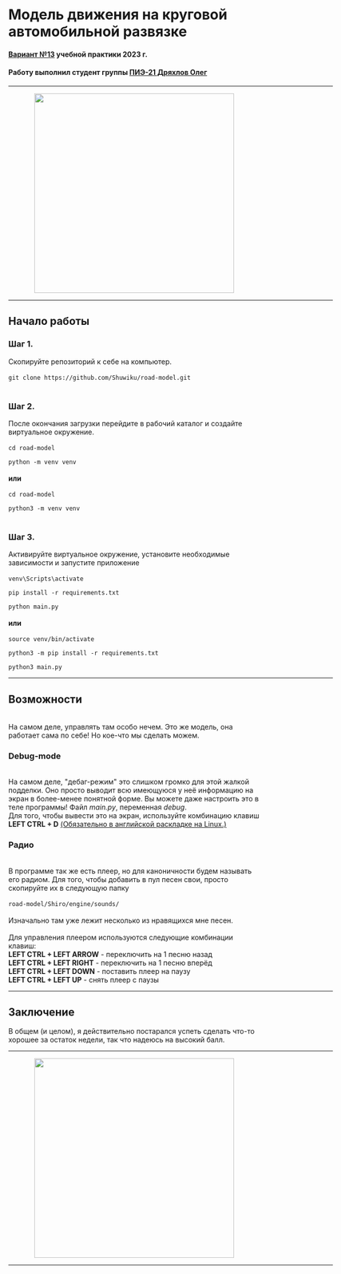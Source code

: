 <h1 text-align="center">Модель движения на круговой автомобильной развязке </h1>
<h4><u>Вариант №13</u> учебной практики 2023 г.</h4>
<h4>Работу выполнил студент группы <u>ПИЭ-21 Дряхлов Олег</u></h4>

<div id="header" align="center">
  <hr align="center" width="650" size="3"/>
</div>

<div id="header" align="center">
  <img src="https://pa1.aminoapps.com/7227/7c4263a0187cbbb2c105b64973655dc6e668a39br1-500-281_hq.gif" width="400"/>
</div>

<div id="header" align="center">
  <hr align="center" width="650" size="3"/>
</div>

<h2>Начало работы</h2>

<h3>Шаг 1.</h3> Скопируйте репозиторий к себе на компьютер.<br><br>
<code>git clone https://github.com/Shuwiku/road-model.git</code><br><br>

<h3>Шаг 2.</h3> После окончания загрузки перейдите в рабочий каталог и создайте виртуальное окружение.<br><br>
<code>cd road-model<br>
python -m venv venv</code><br><br>
<b>или</b><br><br>
<code>cd road-model<br>
python3 -m venv venv</code><br><br>

<h3>Шаг 3.</h3> Активируйте виртуальное окружение, установите необходимые зависимости и запустите приложение<br><br>
<code>venv\Scripts\activate<br>
pip install -r requirements.txt<br>
python main.py</code><br><br>
<b>или</b><br><br>
<code>source venv/bin/activate<br>
python3 -m pip install -r requirements.txt<br>
python3 main.py</code><br>

<div id="header" align="center">
  <hr align="center" width="650" size="3"/>
</div>

<h2>Возможности</h2><br>
На самом деле, управлять там особо нечем. Это же модель, она работает сама по себе! Но кое-что мы сделать можем. <br>

<h3>Debug-mode</h3><br>
На самом деле, "дебаг-режим" это слишком громко для этой жалкой подделки. Оно просто выводит всю имеющуюся у неё информацию на экран
в более-менее понятной форме. Вы можете даже настроить это в теле программы! Файл <i>main.py</i>, переменная <i>debug</i>.<br>
Для того, чтобы вывести это на экран, используйте комбинацию клавиш <b>LEFT CTRL + D</b> <u>(Обязательно в английской раскладке на Linux.)</u><br>

<h3>Радио</h3><br>
В программе так же есть плеер, но для каноничности будем называть его радиом. Для того, чтобы добавить в пул песен свои, просто скопируйте их 
в следующую папку<br><br>
<code>road-model/Shiro/engine/sounds/</code><br><br>
Изначально там уже лежит несколько из нравящихся мне песен.<br><br>
Для управления плеером используются следующие комбинации клавиш:<br>
<b>LEFT CTRL + LEFT ARROW</b> - переключить на 1 песню назад<br>
<b>LEFT CTRL + LEFT RIGHT</b> - переключить на 1 песню вперёд<br>
<b>LEFT CTRL + LEFT DOWN</b> - поставить плеер на паузу<br>
<b>LEFT CTRL + LEFT UP</b> - снять плеер с паузы<br>

<div id="header" align="center">
  <hr align="center" width="650" size="3"/>
</div>

<h2>Заключение</h2>

В общем (и целом), я действительно постарался успеть сделать что-то хорошее за остаток недели, так что надеюсь на высокий балл.

<div id="header" align="center">
  <hr align="center" width="650" size="3"/>
</div>

<div id="header" align="center">
  <img src="https://media.tenor.com/LsTm2sO-8FkAAAAd/shiro-no-game-no-life.gif" width="400"/>
</div>

<div id="header" align="center">
  <hr align="center" width="650" size="3"/>
</div>
